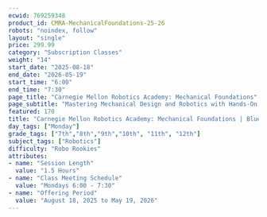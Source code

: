 ```yaml
---
ecwid: 769259348
product_id: CMRA-MechanicalFoundations-25-26
robots: "noindex, follow"
layout: "single"
price: 299.99
category: "Subscription Classes"
weight: "14"
start_date: "2025-08-18"
end_date: "2026-05-19"
start_time: "6:00"
end_time: "7:30"
page_title: "Carnegie Mellon Robotics Academy: Mechanical Foundations"
page_subtitle: "Mastering Mechanical Design and Robotics with Hands-On REV DUO Projects"
featured: 170
title: "Carnegie Mellon Robotics Academy: Mechanical Foundations | Blue Ridge Boost"
day_tags: ["Monday"]
grade_tags: ["7th","8th","9th","10th", "11th", "12th"]
subject_tags: ["Robotics"]
difficulty: "Robo Rookies"
attributes:
- name: "Session Length"
  value: "1.5 Hours"
- name: "Class Meeting Schedule"
  value: "Mondays 6:00 - 7:30"
- name: "Offering Period"
  value: "August 18, 2025 to May 19, 2026"
---
```

